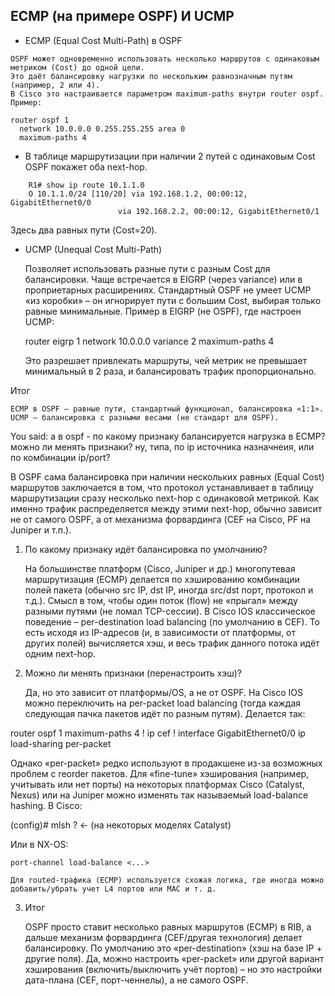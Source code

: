 





## ECMP (на примере OSPF) И UCMP 

* ECMP (Equal Cost Multi-Path) в OSPF
>
    OSPF может одновременно использовать несколько маршрутов с одинаковым метриком (Cost) до одной цели.
    Это даёт балансировку нагрузки по нескольким равнозначным путям (например, 2 или 4).
    В Cisco это настраивается параметром maximum-paths внутри router ospf. Пример:
```
router ospf 1
  network 10.0.0.0 0.255.255.255 area 0
  maximum-paths 4
```

* В таблице маршрутизации при наличии 2 путей с одинаковым Cost OSPF покажет оба next-hop.

```
    R1# show ip route 10.1.1.0
    O 10.1.1.0/24 [110/20] via 192.168.1.2, 00:00:12, GigabitEthernet0/0
                        via 192.168.2.2, 00:00:12, GigabitEthernet0/1
```
Здесь два равных пути (Cost=20).
>


* UCMP (Unequal Cost Multi-Path)

    Позволяет использовать разные пути с разным Cost для балансировки. Чаще встречается в EIGRP (через variance) или в проприетарных расширениях.
    Стандартный OSPF не умеет UCMP «из коробки» – он игнорирует пути с большим Cost, выбирая только равные минимальные.
    Пример в EIGRP (не OSPF), где настроен UCMP:

    router eigrp 1
      network 10.0.0.0
      variance 2
      maximum-paths 4

    Это разрешает привлекать маршруты, чей метрик не превышает минимальный в 2 раза, и балансировать трафик пропорционально.

Итог

    ECMP в OSPF – равные пути, стандартный функционал, балансировка «1:1».
    UCMP – балансировка с разными весами (не стандарт для OSPF).

You said:
а в ospf - по какому признаку балансируется нагрузка в ECMP? можно ли менять признаки? ну, типа, по ip источника назначнеия, или по комбинации ip/port?

В OSPF сама балансировка при наличии нескольких равных (Equal Cost) маршрутов заключается в том, что протокол устанавливает в таблицу маршрутизации сразу несколько next-hop с одинаковой метрикой. Как именно трафик распределяется между этими next-hop, обычно зависит не от самого OSPF, а от механизма форвардинга (CEF на Cisco, PF на Juniper и т.п.).
1. По какому признаку идёт балансировка по умолчанию?

    На большинстве платформ (Cisco, Juniper и др.) многопутевая маршрутизация (ECMP) делается по хэшированию комбинации полей пакета (обычно src IP, dst IP, иногда src/dst порт, протокол и т.д.).
    Смысл в том, чтобы один поток (flow) не «прыгал» между разными путями (не ломал TCP-сессии).
    В Cisco IOS классическое поведение – per-destination load balancing (по умолчанию в CEF). То есть исходя из IP-адресов (и, в зависимости от платформы, от других полей) вычисляется хэш, и весь трафик данного потока идёт одним next-hop.

2. Можно ли менять признаки (перенастроить хэш)?

    Да, но это зависит от платформы/OS, а не от OSPF.
    На Cisco IOS можно переключить на per-packet load balancing (тогда каждая следующая пачка пакетов идёт по разным путям). Делается так:

router ospf 1
  maximum-paths 4
!
ip cef
!
interface GigabitEthernet0/0
  ip load-sharing per-packet

Однако «per-packet» редко используют в продакшене из-за возможных проблем с reorder пакетов.
Для «fine-tune» хэширования (например, учитывать или нет порты) на некоторых платформах Cisco (Catalyst, Nexus) или на Juniper можно изменять так называемый load-balance hashing. В Cisco:

(config)# mlsh ?  <- (на некоторых моделях Catalyst)

Или в NX-OS:

    port-channel load-balance <...>

    Для routed-трафика (ECMP) используется схожая логика, где иногда можно добавить/убрать учет L4 портов или MAC и т. д.

3. Итог

    OSPF просто ставит несколько равных маршрутов (ECMP) в RIB, а дальше механизм форвардинга (CEF/другая технология) делает балансировку.
    По умолчанию это «per-destination» (хэш на базе IP + другие поля).
    Да, можно настроить «per-packet» или другой вариант хэширования (включить/выключить учёт портов) – но это настройки дата-плана (CEF, порт-ченнелы), а не самого OSPF.
